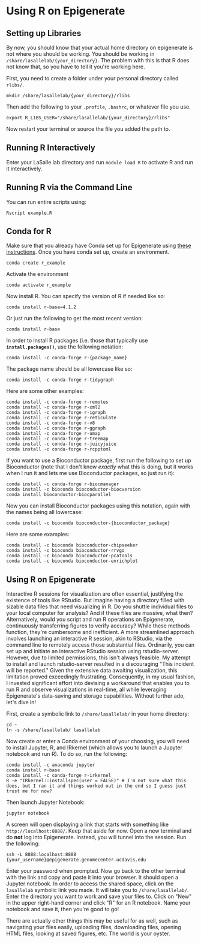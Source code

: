 # Using R on Epigenerate

## Setting up Libraries

By now, you should know that your actual home directory on epigenerate is not where you should be working. You should be working in `/share/lasallelab/{your_directory}`. The problem with this is that R does not know that, so you have to tell it you're working here.

First, you need to create a folder under your personal directory called `rlibs/`.

```
mkdir /share/lasallelab/{your_directory}/rlibs
```

Then add the following to your `.profile`, `.bashrc`, or whatever file you use.

```
export R_LIBS_USER="/share/lasallelab/{your_directory}/rlibs"
```

Now restart your terminal or source the file you added the path to.


## Running R Interactively

Enter your LaSalle lab directory and run `module load R` to activate R and run it interactively. 

## Running R via the Command Line

You can run entire scripts using:

```
Rscript example.R
```

## Conda for R

Make sure that you already have Conda set up for Epigenerate using [these instructions](https://github.com/vhaghani26/epigenerate/blob/main/conda.md). Once you have conda set up, create an environment.

```
conda create r_example
```

Activate the environment

```
conda activate r_example
```

Now install R. You can specify the version of R if needed like so:

```
conda install r-base=4.1.2
```

Or just run the following to get the most recent version:

```
conda install r-base
```

In order to install R packages (i.e. those that typically use **`install.packages()`**, use the following notation:

```
conda install -c conda-forge r-{package_name}
```

The package name should be all lowercase like so:

```
conda install -c conda-forge r-tidygraph
```

Here are some other examples:

```
conda install -c conda-forge r-remotes
conda install -c conda-forge r-xml2
conda install -c conda-forge r-igraph
conda install -c conda-forge r-reticulate
conda install -c conda-forge r-v8
conda install -c conda-forge r-ggraph
conda install -c conda-forge r-umap
conda install -c conda-forge r-treemap
conda install -c conda-forge r-juicyjuice
conda install -c conda-forge r-rcpptoml
```

If you want to use a Bioconductor package, first run the following to set up Bioconductor (note that I don't know _exactly_ what this is doing, but it works when I run it and lets me use Bioconductor packages, so just run it):

```
conda install -c conda-forge r-biocmanager
conda install -c bioconda bioconductor-biocversion
conda install bioconductor-biocparallel
```

Now you can install Bioconductor packages using this notation, again with the names being all lowercase:

```
conda install -c bioconda bioconductor-{bioconductor_package}
```

Here are some examples:

```
conda install -c bioconda bioconductor-chipseeker
conda install -c bioconda bioconductor-rrvgo
conda install -c bioconda bioconductor-pcatools
conda install -c bioconda bioconductor-enrichplot
```

## Using R on Epigenerate

Interactive R sessions for visualization are often essential, justifying the existence of tools like RStudio. But imagine having a directory filled with sizable data files that need visualizing in R. Do you shuttle individual files to your local computer for analysis? And if these files are massive, what then? Alternatively, would you script and run R operations on Epigenerate, continuously transferring figures to verify accuracy? While these methods function, they're cumbersome and inefficient. A more streamlined approach involves launching an interactive R session, akin to RStudio, via the command line to remotely access those substantial files. Ordinarily, you can set up and initiate an interactive RStudio session using rstudio-server. However, due to limited permissions, this isn't always feasible. My attempt to install and launch rstudio-server resulted in a discouraging "This incident will be reported." Given the extensive data awaiting visualization, this limitation proved exceedingly frustrating. Consequently, in my usual fashion, I invested significant effort into devising a workaround that enables you to run R and observe visualizations in real-time, all while leveraging Epigenerate's data-saving and storage capabilities. Without further ado, let's dive in!

First, create a symbolic link to `/share/lasallelab/` in your home directory:

```
cd ~
ln -s /share/lasallelab/ lasallelab
```

Now create or enter a Conda environment of your choosing, you will need to install Jupyter, R, and IRkernel (which allows you to launch a Jupyter notebook and run R). To do so, run the following:

```
conda install -c anaconda jupyter
conda install r-base
conda install -c conda-forge r-irkernel
R -e "IRkernel::installspec(user = FALSE)" # I'm not sure what this does, but I ran it and things worked out in the end so I guess just trust me for now?
```

Then launch Jupyter Notebook:

```
jupyter notebook
```

A screen will open displaying a link that starts with something like `http://localhost:8888/`. Keep that aside for now. Open a new terminal and do **not** log into Epigenerate. Instead, you will tunnel into the session. Run the following:

```
ssh -L 8888:localhost:8888 {your_username}@epigenerate.genomecenter.ucdavis.edu
```

Enter your password when prompted. Now go back to the other terminal with the link and copy and paste it into your browser. It should open a Jupyter notebook. In order to access the shared space, click on the `lasallelab` symbolic link you made. It will take you to `/share/lasallelab/`. Enter the directory you want to work and save your files to. Click on "New" in the upper right-hand corner and click "R" for an R notebook. Name your notebook and save it, then you're good to go!

There are actually other things this may be useful for as well, such as navigating your files easily, uploading files, downloading files, opening HTML files, looking at saved figures, etc. The world is your oyster. 